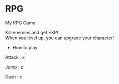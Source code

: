 # RPG
My RPG Game

Kill enemies and get EXP!  
When you level up, you can upgrade your character!&nbsp;

* How to play

Attack : x

Jump : z

Dash : c
